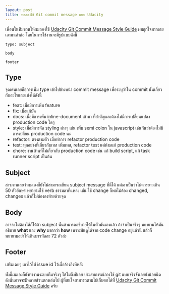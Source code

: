 ```yaml
---
layout: post
title: ทดลองใช้ Git commit message แบบ Udacity
---
```


เพื่อนในทีมชวนให้ผมลองใช้ [Udacity Git Commit Message Style Guide](https://udacity.github.io/git-styleguide/) ผมถูกใจมากเลยเอามาเล่าต่อ โดยในการใช้งานจะมีรูปแบบดังนี้

```
type: subject

body

footer
```

## Type

จุดเด่นเลยคือการเพิ่ม type เข้าไปข้างหน้า commit message เพื่อระบุว่าใน commit นั้นเกี่ยวกับอะไรและแบ่งได้ดังนี้

* feat: เมื่อมีการเพิ่ม feature
* fix: เมื่อแก้บัค
* docs: เมื่อมีการเพิ่ม inline-document เข้ามา ที่สำคัญและต้องไม่มีการเปลี่ยนแปลง production code ใดๆ
* style: เมื่อมีการจัด styling ต่างๆ เช่น เพิ่ม semi colon ใน javascript เช่นกันว่าต้องไม่มีการเปลี่ยน production code นะ
* refactor: ตรงตามตัว เมื่อทำการ refactor production code
* test: ทุกอย่างที่เกี่ยวกับเทส เพิ่มเทส, refactor test แต่ห้ามแก้ production code
* chore: งานบ้านที่ไม่เกี่ยวกับ production code เช่น แก้ build script, แก้ task runner script เป็นต้น

## Subject

สารภาพเลยว่าผมเองก็ยังไม่สามารถเขียน subject message ที่ดีได้ แต่เอาเป็นว่าไม่ควรยาวเกิน 50 ตัวอักษร พยายามใช้ verb ธรรมดาที่แหละ เช่น ใช้ change ก็พอไม่ต้อง changed, changes แล้วก็ไม่ต้องลงท้ายด้วยจุด

## Body

อาจจะไม่ต้องใส่ก็ได้ถ้า subject นั้นสามารถอธิบายได้ในตัวมันเองแล้ว ถ้าจำเป็นจริงๆ พยายามให้มันอธิบาย **what** และ **why** มากกว่า **how** เพราะมันดูได้จาก code change อยู่แล้วนิ แล้วก็พยายามอย่าให้เกินบรรทัดละ 72 ตัวล่ะ

## Footer

เสริมเฉยๆ เอาไว้ใส่ issue id ไว้เผื่ออ้างอิงทีหลัง

ทั้งนี้ผมเองก็ยังทำงานระบบทีมจริงๆ ได้ไม่ถึงปีเลย ประสบการณ์การใช้ git แบบจริงจังเลยยังน้อยนิด ดังนั้นอาจจะมีหลายส่วนตกหล่นไป ผู้ที่สนใจสามารถตามไปเก็บตกได้ที่ [Udacity Git Commit Message Style Guide](https://udacity.github.io/git-styleguide/) ครับ

